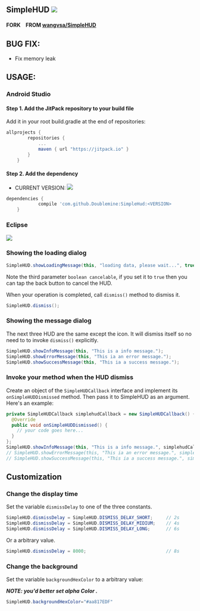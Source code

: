 ## SimpleHUD [![](https://jitpack.io/v/Doublemine/SimpleHud.svg)](https://jitpack.io/#Doublemine/SimpleHud)

  **FORK　FROM [wangvsa/SimpleHUD](https://github.com/wangvsa/SimpleHUD)**

## BUG FIX:

  - Fix memory leak 

## USAGE:

### Android Studio

#### Step 1. Add the JitPack repository to your build file

Add it in your root build.gradle at the end of repositories:

```gradle
allprojects {
		repositories {
			...
			maven { url "https://jitpack.io" }
		}
	}
```

#### Step 2. Add the dependency

 * CURRENT VERSION: [![](https://jitpack.io/v/Doublemine/SimpleHud.svg)](https://jitpack.io/#Doublemine/SimpleHud)

```gradle
dependencies {
	        compile 'com.github.Doublemine:SimpleHud:<VERSION>
	}
```


### Eclipse

![](https://camo.githubusercontent.com/8caa3693b4268c095c001089313d687f647d551a/687474703a2f2f696d67322e77696b69612e6e6f636f6f6b69652e6e65742f5f5f636232303133303831393134323932382f6361726466696768742f696d616765732f7468756d622f352f35352f476f2d686f6d652d796f7572652d6472756e6b2e6a70672f35303070782d476f2d686f6d652d796f7572652d6472756e6b2e6a7067)


### Showing the loading dialog

```java
SimpleHUD.showLoadingMessage(this, "loading data, please wait...", true);
```

Note the third parameter `boolean cancelable`, if you set it to `true` then you can tap the back button to cancel the HUD.

When your operation is completed, call `dismiss()` method to dismiss it.
```java
SimpleHUD.dismiss();
```

### Showing the message dialog

The next three HUD are the same except the icon.
It will dismiss itself so no need to to invoke `dismiss()` explicitly.

```java
SimpleHUD.showInfoMessage(this, "This is a info message.");
SimpleHUD.showErrorMessage(this, "This ia an error message.");
SimpleHUD.showSuccessMessage(this, "This ia a success message.");
```

### Invoke your method when the HUD dismiss

Create an object of the  `SimpleHUDCallback` interface and implement its `onSimpleHUDDismissed` method.
Then pass it to SimpleHUD as an argument. Here's an example:

```java
private SimpleHUDCallback simplehudCallback = new SimpleHUDCallback() {
  @Override
  public void onSimpleHUDDismissed() {
    // your code goes here...
  }
};
SimpleHUD.showInfoMessage(this, "This is a info message.", simplehudCallback);
// SimpleHUD.showErrorMessage(this, "This ia an error message.", simplehudCallback);
// SimpleHUD.showSuccessMessage(this, "This ia a success message.", simplehudCallback);
```


## Customization

### Change the display time

Set the variable `dismissDelay` to one of the three constants.
```java
SimpleHUD.dismissDelay = SimpleHUD.DISMISS_DELAY_SHORT;     // 2s
SimpleHUD.dismissDelay = SimpleHUD.DISMISS_DELAY_MIDIUM;    // 4s
SimpleHUD.dismissDelay = SimpleHUD.DISMISS_DELAY_LONG;      // 6s
```

Or a arbitrary value.
```java
SimpleHUD.dismissDelay = 8000;                              // 8s
```

### Change the background
Set the variable `backgroundHexColor` to a arbitrary value:

***NOTE: you'd better set alpha Color .***

```java
SimpleHUD.backgroundHexColor="#aa817EDF"
```